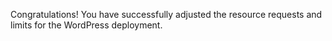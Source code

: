 Congratulations! You have successfully adjusted the resource requests and limits for the WordPress deployment.
